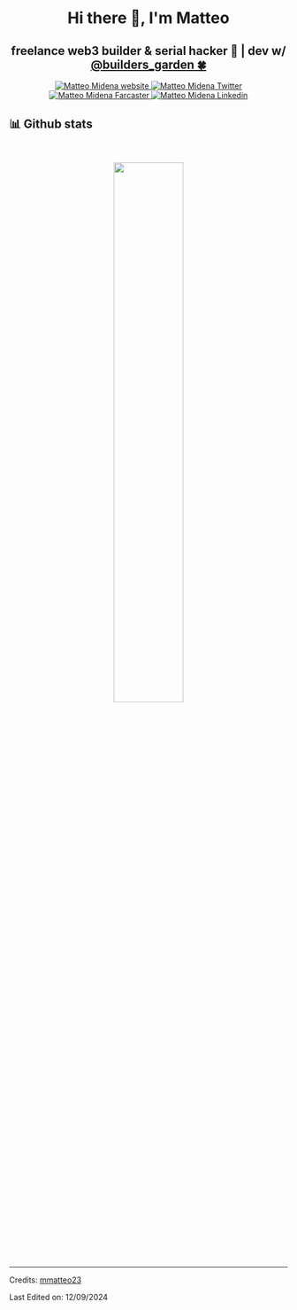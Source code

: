 <div>
  <h1 align="center">Hi there 👋, I'm Matteo</h1>
  <h2 align="center">freelance web3 builder & serial hacker 🤠 | dev w/ <a href="https://builders.garden">@builders_garden 🍀</a></h2>
  <p align="center">
 <a href="https://midena.dev" target="blank">
  <img src="https://img.shields.io/badge/Website-DC143C?style=for-the-badge&logo=medium&logoColor=white" alt="Matteo Midena website" />
 </a>
 <a href="https://twitter.com/itsmide_eth" target="_blank">
  <img src="https://img.shields.io/badge/twitter-%23000?style=for-the-badge&logo=x&logoColor=white" alt="Matteo Midena Twitter" />
 </a>
 <a href="https://warpcast.com/itsmide.eth" target="_blank">
<img src="https://img.shields.io/badge/farcaster-%23855DCD?style=for-the-badge&logo=farcaster&logoColor=white" alt="Matteo Midena Farcaster" />
 </a>
<a href="https://warpcast.com/itsmide.eth" target="_blank">
<img src="https://img.shields.io/badge/linkedin-%230A66C2?style=for-the-badge&logo=linkedin&logoColor=white" alt="Matteo Midena Linkedin" />
 </a>
</p>
</div>

<div>
  <h2> 📊 Github stats </h2>
    <br/>
      <p align="center">
        <a href="https://github.com/mmatteo23/">
          <img width="50%" src="https://github-readme-streak-stats.herokuapp.com/?user=mmatteo23&theme=gruvbox&hide_border=true" />
        </a>
     </p>
   <br>
</div>

---
Credits: [mmatteo23](https://github.com/mmatteo23)

Last Edited on: 12/09/2024
